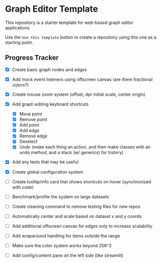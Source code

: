 # Graph Editor Template

This repository is a starter template for web-based graph editor applications.

Use the `Use this template` button to create a repository using this one as a starting point.

## Progress Tracker

-   [x] Create basic graph nodes and edges
-   [x] Add mock event listeners using offscreen canvas (are there fractional colors?)
-   [x] Create mouse zoom system (offset, dpr initial scale, center origin)
-   [x] Add graph editing keyboard shortcuts
    -   [x] Move point
    -   [x] Remove point
    -   [x] Add point
    -   [x] Add edge
    -   [x] Remove edge
    -   [x] Deselect
    -   [x] Undo (make each thing an action, and then make classes with an undo method, and a stack (w/ generics) for history)
-   [x] Add any tests that may be useful
-   [x] Create global configuration system
-   [ ] Create tooltip/info card that shows shortcuts on hover (synchronized with code)
-   [ ] Benchmark/profile the system on large datasets
-   [ ] Create cleaning command to remove testing files for new repos
-   [ ] Automatically center and scale based on dataset x and y coords
-   [ ] Add additional offscreen canvas for edges only to increase scalability
-   [ ] Add wraparound handling for items outside the range
-   [ ] Make sure the color system works beyond 256^3
-   [ ] Add config/content pane on the left side (like streamlit)

